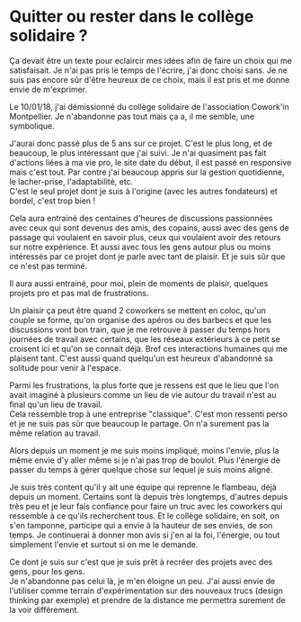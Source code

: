 # Quitter ou rester dans le collège solidaire ?

Ça devait être un texte pour eclaircir mes idées afin de faire un choix qui me satisfaisait. Je n'ai pas pris le temps de l'écrire, j'ai donc choisi sans. Je ne suis pas encore sûr d'être heureux de ce choix, mais il est pris et me donne envie de m'exprimer.

Le 10/01/18, j'ai démissionné du collège solidaire de l'association Cowork'in Montpellier. Je n'abandonne pas tout mais ça a, il me semble, une symbolique.

J'aurai donc passé plus de 5 ans sur ce projet. C'est le plus long, et de beaucoup, le plus intéressant que j'ai suivi. Je n'ai quasiment pas fait d'actions liées à ma vie pro, le site date du début, il est passé en responsive mais c'est tout. Par contre j'ai beaucoup appris sur la gestion quotidienne, le lacher-prise, l'adaptabilité, etc.  
C'est le seul projet dont je suis à l'origine (avec les autres fondateurs) et bordel, c'est trop bien !

Cela aura entrainé des centaines d'heures de discussions passionnées avec ceux qui sont devenus des amis, des copains, aussi avec des gens de passage qui voulaient en savoir plus, ceux qui voulaient avoir des retours sur notre expérience. Et aussi avec tous les gens autour plus ou moins intéressés par ce projet dont je parle avec tant de plaisir. Et je suis sûr que ce n'est pas terminé.

Il aura aussi entrainé, pour moi, plein de moments de plaisir, quelques projets pro et pas mal de frustrations.

Un plaisir ça peut être quand 2 coworkers se mettent en coloc, qu'un couple se forme, qu'on organise des apéros ou des barbecs et que les discussions vont bon train, que je me retrouve à passer du temps hors journées de travail avec certains, que les réseaux extérieurs à ce petit se croisent ici et qu'on se connait déjà. Bref ces interactions humaines qui me plaisent tant. C'est aussi quand quelqu'un est heureux d'abandonné sa solitude pour venir à l'espace.

Parmi les frustrations, la plus forte que je ressens est que le lieu que l'on avait imaginé à plusieurs comme un lieu de vie autour du travail n'est au final qu'un lieu de travail.  
Cela ressemble trop à une entreprise "classique". C'est mon ressenti perso et je ne suis pas sûr que beaucoup le partage. On n'a surement pas la même relation au travail.  

Alors depuis un moment je me suis moins impliqué, moins l'envie, plus la même envie d'y aller même si je n'ai pas trop de boulot. Plus l'énergie de passer du temps à gérer quelque chose sur lequel je suis moins aligné.

Je suis très content qu'il y ait une équipe qui reprenne le flambeau, déjà depuis un moment. Certains sont là depuis très longtemps, d'autres depuis très peu et je leur fais confiance pour faire un truc avec les coworkers qui ressemble à ce qu'ils recherchent tous. Et le collège solidaire, en soit, on s'en tamponne, participe qui a envie à la hauteur de ses envies, de son temps. Je continuerai à donner mon avis si j'en ai la foi, l'énergie, ou tout simplement l'envie et surtout si on me le demande.

Ce dont je suis sur c'est que je suis prêt à recréer des projets avec des gens, pour les gens.  
Je n'abandonne pas celui là, je m'en éloigne un peu. J'ai aussi envie de l'utiliser comme terrain d'expérimentation sur des nouveaux trucs (design thinking par exemple) et prendre de la distance me permettra surement de la voir différement.
